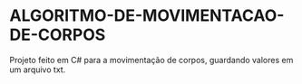 # ALGORITMO-DE-MOVIMENTACAO-DE-CORPOS
Projeto feito em C# para a movimentação de corpos, guardando valores em um arquivo txt.
